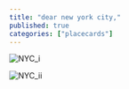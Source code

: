 ```yaml
---
title: "dear new york city,"
published: true
categories: ["placecards"]
---
```

![NYC_i]({{site.baseurl}}/images/nyc_i.jpg)



![NYC_ii]({{site.baseurl}}/images/nyc_ii.jpg)

